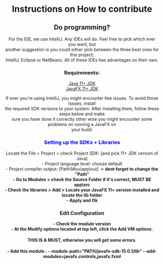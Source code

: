 <h1 align="center">Instructions on How to contribute</h1>
<h2 align="center">Do programming?</h2>
<p align="center">
For the IDE, we use IntelliJ. Any IDEs will do. Feel free to pick which ever you want, but<br>
another suggestion is you could either pick between the three best ones for this project;<br>
IntelliJ, Eclipse or NetBeans. All of these IDEs has advantages on their own.<br></p>

<h3 align="center">Requirements:</h3>
<p align="center"><a href="https://www.oracle.com/ie/java/technologies/javase-jdk15-downloads.html"> Java 11+ JDK</a><br>    
<a href="https://gluonhq.com/products/javafx/">JavaFX 11+ JDK</a> <br>
</p>

<p align="center">If ever you're using IntelliJ, you might encounter few issues. To avoid those issues, install<br>
the required SDK versions to your system. After installing them, follow these steps below and make <br>
sure you have done it correctly other wise you might encounter some problems on running a JavaFX on<br>
your build.</p>

<h3 align="center" style="color:blue"> Setting up the SDKs + Libraries </h3>
<p align="center">
Locate the File > Project > check Project SDK: [and pick 11+ JDK version of Java] <br>
 - Project language level: choose default <br>
 - Project compiler output: [Path\Mou\app\out] -> <b>dont forget to change the "Path"<b><br>
 - Go to Modules > check the Source Folder if it's correct, MUST BE <b>app\src</b><br>
 - Check the libraries > Add > Locate your JavaFX 11+ version installed and locate the lib folder<br>
 - Apply and Ok</p>
<h3 align="center">Edit Configuration </h3>
<p align="center">
 -  Check the module version <br>
 -  At the Modify options located at top left, click the Add VM options.</p>
 <h4 align="center">THIS IS A MUST, otherwise you will get some errors.</h4>
 <p align="center">
 -  Add this module : --module-path="PATH/javafx-sdk-15.0.1/lib" --add-modules=javafx.controls,javafx.fxml
</p>
